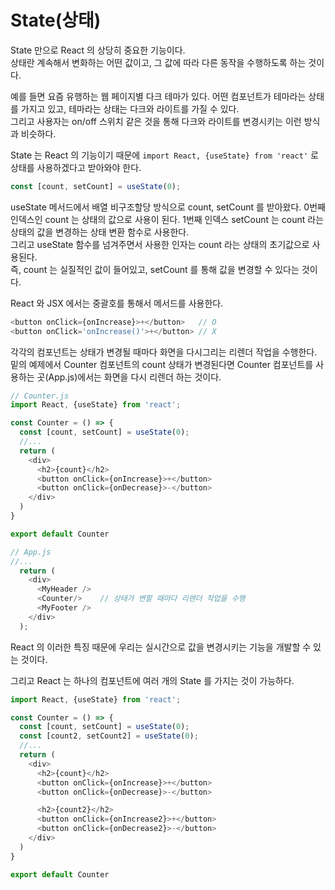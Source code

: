 # State(상태)
State 만으로 React 의 상당히 중요한 기능이다.    
상태란 계속해서 변화하는 어떤 값이고, 그 값에 따라 다른 동작을 수행하도록 하는 것이다.    

예를 들면 요즘 유행하는 웹 페이지별 다크 테마가 있다.
어떤 컴포넌트가 테마라는 상태를 가지고 있고, 테마라는 상태는 다크와 라이트를 가질 수 있다.   
그리고 사용자는 on/off 스위치 같은 것을 통해 다크와 라이트를 변경시키는 이런 방식과 비슷하다. 

State 는 React 의 기능이기 때문에 ```import React, {useState} from 'react'``` 로 상태를 사용하겠다고 받아와야 한다.    

```javascript
const [count, setCount] = useState(0);
```
useState 메서드에서 배열 비구조할당 방식으로 count, setCount 를 받아왔다. 
0번째 인덱스인 count 는 상태의 값으로 사용이 된다. 1번째 인덱스 setCount 는 count 라는 상태의 값을 변경하는 상태 변환 함수로 사용한다.     
그리고 useState 함수를 넘겨주면서 사용한 인자는 count 라는 상태의 초기값으로 사용된다.     
즉, count 는 실질적인 값이 들어있고, setCount 를 통해 값을 변경할 수 있다는 것이다.

React 와 JSX 에서는 중괄호를 통해서 메서드를 사용한다.
```javascript
<button onClick={onIncrease}>+</button>   // O
<button onClick='onIncrease()'>+</button> // X
```

각각의 컴포넌트는 상태가 변경될 때마다 화면을 다시그리는 리렌더 작업을 수행한다.   
밑의 예제에서 Counter 컴포넌트의 count 상태가 변경된다면 Counter 컴포넌트를 사용하는 곳(App.js)에서는 화면을 다시 리렌더 하는 것이다. 
```javascript
// Counter.js
import React, {useState} from 'react';

const Counter = () => {
  const [count, setCount] = useState(0);
  //...
  return (
    <div>
      <h2>{count}</h2>
      <button onClick={onIncrease}>+</button>
      <button onClick={onDecrease}>-</button>
    </div>
  )
}

export default Counter
```
```javascript
// App.js
//...
  return (
    <div>
      <MyHeader />
      <Counter/>    // 상태가 변할 때마다 리렌더 작업을 수행
      <MyFooter />
    </div>
  );
```
React 의 이러한 특징 때문에 우리는 실시간으로 값을 변경시키는 기능을 개발할 수 있는 것이다.

그리고 React 는 하나의 컴포넌트에 여러 개의 State 를 가지는 것이 가능하다.
```javascript
import React, {useState} from 'react';

const Counter = () => {
  const [count, setCount] = useState(0);
  const [count2, setCount2] = useState(0);
  //...
  return (
    <div>
      <h2>{count}</h2>
      <button onClick={onIncrease}>+</button>
      <button onClick={onDecrease}>-</button>

      <h2>{count2}</h2>
      <button onClick={onIncrease2}>+</button>
      <button onClick={onDecrease2}>-</button>
    </div>
  )
}

export default Counter
```